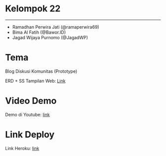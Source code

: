 <h1>Kelompok 22</h1>
<hr>
<ul>
    <li>Ramadhan Perwira Jati (@ramaperwira69)</li>
    <li>Bima Al Fatih (@Bawor.ID)</li>
    <li>Jagad Wijaya Purnomo (@JagadWP)</li>
</ul>

<h1>Tema</h1>
<p>Blog Diskusi Komunitas (Prototype)</p>
<p>ERD + SS Tampilan Web: 
    <a href="https://drive.google.com/drive/folders/1FzMrr1szT2mbJBWiPhv62kI89tVqKZLM" target="_blank">Link</a></p>

<h1>Video Demo</h1>
<p>Demo di Youtube: <a href="" target="_blank">link</a></p>

<h1>Link Deploy</h1>
<p>Link Heroku: <a href="" target="_blank">link</a></p>

